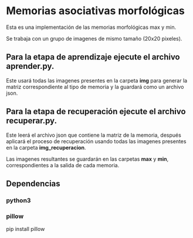 <h1>Memorias asociativas morfológicas</h1>

<p>Esta es una implementación de las memorias morfológicas max y min.</p>
<p>Se trabaja con un grupo de imagenes de mismo tamaño (20x20 pixeles).</p>
<h2>Para la etapa de aprendizaje ejecute el archivo <b>aprender.py</b>.</h2>
Este usará todas las imagenes presentes en la carpeta <b>img</b> para generar la matriz correspondiente al tipo de memoria y la guardará como un archivo json.
<h2>Para la etapa de recuperación ejecute el archivo <b>recuperar.py</b>.</h2> <p>Este leerá el archivo json que contiene la matriz de la memoria, después aplicará el proceso de recuperación usando todas las imagenes presentes en la carpeta <b>img_recuperacion</b>.</p>
<p>Las imagenes resultantes se guardarán en las carpetas <b>max</b> y <b>min</b>, correspondientes a la salida de cada memoria.</p>
<h2>Dependencias</h2>
<h3>python3</h3>
<h3>pillow</h3>
<p>pip install pillow</p>
  
